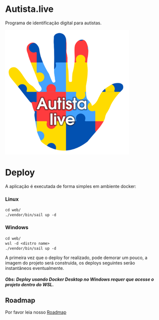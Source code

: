# Autista.live
Programa de identificação digital para autistas.

<img src="logo.png" alt="Logo Projeto" style="width:400px;"/>

# Deploy

A aplicação é executada de forma simples em ambiente docker:

### Linux
```
cd web/
./vendor/bin/sail up -d
```

### Windows
```
cd web/
wsl -d <distro name>
./vendor/bin/sail up -d
```

A primeira vez que o deploy for realizado, pode demorar um pouco, a imagem do projeto será construida, os deploys seguintes serão instantâneos eventualmente.

##### Obs: Deploy usando Docker Desktop no Windows requer que acesse o projeto dentro do WSL.

## Roadmap
Por favor leia nosso  [Roadmap](roadmap)
